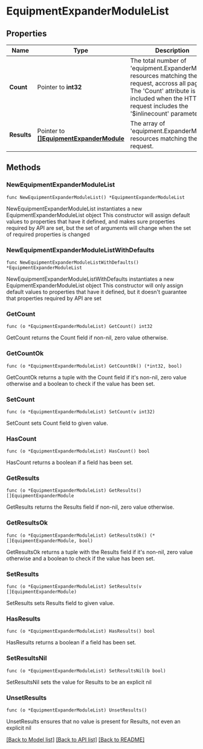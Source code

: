 # EquipmentExpanderModuleList

## Properties

Name | Type | Description | Notes
------------ | ------------- | ------------- | -------------
**Count** | Pointer to **int32** | The total number of &#39;equipment.ExpanderModule&#39; resources matching the request, accross all pages. The &#39;Count&#39; attribute is included when the HTTP GET request includes the &#39;$inlinecount&#39; parameter. | [optional] 
**Results** | Pointer to [**[]EquipmentExpanderModule**](EquipmentExpanderModule.md) | The array of &#39;equipment.ExpanderModule&#39; resources matching the request. | [optional] 

## Methods

### NewEquipmentExpanderModuleList

`func NewEquipmentExpanderModuleList() *EquipmentExpanderModuleList`

NewEquipmentExpanderModuleList instantiates a new EquipmentExpanderModuleList object
This constructor will assign default values to properties that have it defined,
and makes sure properties required by API are set, but the set of arguments
will change when the set of required properties is changed

### NewEquipmentExpanderModuleListWithDefaults

`func NewEquipmentExpanderModuleListWithDefaults() *EquipmentExpanderModuleList`

NewEquipmentExpanderModuleListWithDefaults instantiates a new EquipmentExpanderModuleList object
This constructor will only assign default values to properties that have it defined,
but it doesn't guarantee that properties required by API are set

### GetCount

`func (o *EquipmentExpanderModuleList) GetCount() int32`

GetCount returns the Count field if non-nil, zero value otherwise.

### GetCountOk

`func (o *EquipmentExpanderModuleList) GetCountOk() (*int32, bool)`

GetCountOk returns a tuple with the Count field if it's non-nil, zero value otherwise
and a boolean to check if the value has been set.

### SetCount

`func (o *EquipmentExpanderModuleList) SetCount(v int32)`

SetCount sets Count field to given value.

### HasCount

`func (o *EquipmentExpanderModuleList) HasCount() bool`

HasCount returns a boolean if a field has been set.

### GetResults

`func (o *EquipmentExpanderModuleList) GetResults() []EquipmentExpanderModule`

GetResults returns the Results field if non-nil, zero value otherwise.

### GetResultsOk

`func (o *EquipmentExpanderModuleList) GetResultsOk() (*[]EquipmentExpanderModule, bool)`

GetResultsOk returns a tuple with the Results field if it's non-nil, zero value otherwise
and a boolean to check if the value has been set.

### SetResults

`func (o *EquipmentExpanderModuleList) SetResults(v []EquipmentExpanderModule)`

SetResults sets Results field to given value.

### HasResults

`func (o *EquipmentExpanderModuleList) HasResults() bool`

HasResults returns a boolean if a field has been set.

### SetResultsNil

`func (o *EquipmentExpanderModuleList) SetResultsNil(b bool)`

 SetResultsNil sets the value for Results to be an explicit nil

### UnsetResults
`func (o *EquipmentExpanderModuleList) UnsetResults()`

UnsetResults ensures that no value is present for Results, not even an explicit nil

[[Back to Model list]](../README.md#documentation-for-models) [[Back to API list]](../README.md#documentation-for-api-endpoints) [[Back to README]](../README.md)


